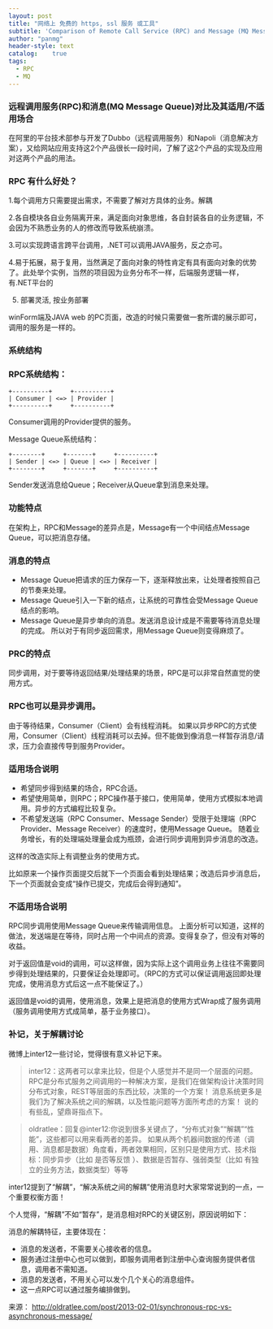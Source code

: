 ```yaml
---
layout: post
title: "网络上 免费的 https, ssl 服务 或工具"
subtitle: 'Comparison of Remote Call Service (RPC) and Message (MQ Message Queue) and their application/non-applicability'
author: "panmg"
header-style: text
catalog:    true
tags:
  - RPC
  - MQ
---
```


### 远程调用服务(RPC)和消息(MQ Message Queue)对比及其适用/不适用场合
在阿里的平台技术部参与开发了Dubbo（远程调用服务）和Napoli（消息解决方案），又给网站应用支持这2个产品很长一段时间，了解了这2个产品的实现及应用对这两个产品的用法。

### RPC 有什么好处？ 

1.每个调用方只需要提出需求，不需要了解对方具体的业务。解耦

2.各自模块各自业务隔离开来，满足面向对象思维，各自封装各自的业务逻辑，不会因为不熟悉业务的人的修改而导致系统崩溃。

3.可以实现跨语言跨平台调用，.NET可以调用JAVA服务，反之亦可。

4.易于拓展，易于复用，当然满足了面向对象的特性肯定有具有面向对象的优势了。此处举个实例，当然的项目因为业务分布不一样，后端服务逻辑一样，有.NET平台的

5. 部署灵活, 按业务部署

winForm端及JAVA web 的PC页面，改造的时候只需要做一套所谓的展示即可，调用的服务是一样的。


### 系统结构

### RPC系统结构：

	+----------+     +----------+
	| Consumer | <=> | Provider |
	+----------+     +----------+
	
Consumer调用的Provider提供的服务。

Message Queue系统结构：

	+--------+     +-------+     +----------+
	| Sender | <=> | Queue | <=> | Receiver |
	+--------+     +-------+     +----------+
	
Sender发送消息给Queue；Receiver从Queue拿到消息来处理。

### 功能特点

在架构上，RPC和Message的差异点是，Message有一个中间结点Message Queue，可以把消息存储。

### 消息的特点

- Message Queue把请求的压力保存一下，逐渐释放出来，让处理者按照自己的节奏来处理。
- Message Queue引入一下新的结点，让系统的可靠性会受Message Queue结点的影响。
- Message Queue是异步单向的消息。发送消息设计成是不需要等待消息处理的完成。
所以对于有同步返回需求，用Message Queue则变得麻烦了。

### PRC的特点

同步调用，对于要等待返回结果/处理结果的场景，RPC是可以非常自然直觉的使用方式。 
### RPC也可以是异步调用。
由于等待结果，Consumer（Client）会有线程消耗。
如果以异步RPC的方式使用，Consumer（Client）线程消耗可以去掉。但不能做到像消息一样暂存消息/请求，压力会直接传导到服务Provider。

### 适用场合说明

- 希望同步得到结果的场合，RPC合适。
- 希望使用简单，则RPC；RPC操作基于接口，使用简单，使用方式模拟本地调用。异步的方式编程比较复杂。
- 不希望发送端（RPC Consumer、Message Sender）受限于处理端（RPC Provider、Message Receiver）的速度时，使用Message Queue。
随着业务增长，有的处理端处理量会成为瓶颈，会进行同步调用到异步消息的改造。

这样的改造实际上有调整业务的使用方式。

比如原来一个操作页面提交后就下一个页面会看到处理结果；改造后异步消息后，下一个页面就会变成“操作已提交，完成后会得到通知”。

### 不适用场合说明

RPC同步调用使用Message Queue来传输调用信息。
上面分析可以知道，这样的做法，发送端是在等待，同时占用一个中间点的资源。变得复杂了，但没有对等的收益。

对于返回值是void的调用，可以这样做，因为实际上这个调用业务上往往不需要同步得到处理结果的，只要保证会处理即可。（RPC的方式可以保证调用返回即处理完成，使用消息方式后这一点不能保证了。）

返回值是void的调用，使用消息，效果上是把消息的使用方式Wrap成了服务调用（服务调用使用方式成简单，基于业务接口）。

### 补记，关于解耦讨论

微博上inter12一些讨论，觉得很有意义补记下来。

> inter12：这两者可以拿来比较，但是个人感觉并不是同一个层面的问题。RPC是分布式服务之间调用的一种解决方案，是我们在做架构设计决策时同分布式对象，REST等层面的东西比较，决策的一个方案！ 消息系统更多是我们为了解决系统之间的解耦，以及性能问题等方面所考虑的方案！ 说的有些乱，望鼎哥指点下。

> oldratlee：回复@inter12:你说到很多关键点了，“分布式对象”“解耦”“性能”，这些都可以用来看两者的差异。 如果从两个机器间数据的传递（调用、消息都是数据）角度看，两者效果相同，区别只是使用方式、技术指标：同步异步（比如 是否等反馈 ）、数据是否暂存、强弱类型（比如 有独立的业务方法，数据类型）等等

inter12提到了“解耦”，“解决系统之间的解耦”使用消息时大家常常说到的一点，一个重要权衡方面！

个人觉得，“解耦”不如“暂存”，是消息相对RPC的关键区别，原因说明如下：

消息的解耦特征，主要体现在：

- 消息的发送者，不需要关心接收者的信息。
- 服务通过注册中心也可以做到，即服务调用者到注册中心查询服务提供者信息，调用者不需知道。
- 消息的发送者，不用关心可以发个几个关心的消息组件。 
- 这一点RPC可以通过服务编排做到。

来源： <http://oldratlee.com/post/2013-02-01/synchronous-rpc-vs-asynchronous-message/>
 










